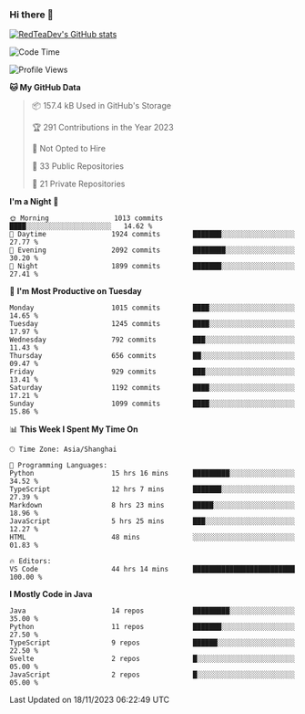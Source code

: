 ### Hi there 👋

<!--
**RedTeaDev/RedTeaDev** is a ✨ _special_ ✨ repository because its `README.md` (this file) appears on your GitHub profile.

Here are some ideas to get you started:

- 🔭 I’m currently working on ...
- 🌱 I’m currently learning ...
- 👯 I’m looking to collaborate on ...
- 🤔 I’m looking for help with ...
- 💬 Ask me about ...
- 📫 How to reach me: ...
- 😄 Pronouns: ...
- ⚡ Fun fact: ...
-->

<!--
[![wakatime](https://wakatime.com/badge/user/6b101ed0-04c0-4490-9283-eb61f2efff96.svg)](https://wakatime.com/@6b101ed0-04c0-4490-9283-eb61f2efff96)
!-->

[![RedTeaDev's GitHub stats](https://github-readme-stats.vercel.app/api?username=RedTeaDev)](https://github.com/anuraghazra/github-readme-stats)
<!--
[![willianrod's wakatime stats](https://github-readme-stats.vercel.app/api/wakatime?username=RedTeaDev)](https://github.com/anuraghazra/github-readme-stats)
!-->
<!--START_SECTION:waka-->
![Code Time](http://img.shields.io/badge/Code%20Time-1%2C865%20hrs%2020%20mins-blue)

![Profile Views](http://img.shields.io/badge/Profile%20Views-2-blue)

**🐱 My GitHub Data** 

> 📦 157.4 kB Used in GitHub's Storage 
 > 
> 🏆 291 Contributions in the Year 2023
 > 
> 🚫 Not Opted to Hire
 > 
> 📜 33 Public Repositories 
 > 
> 🔑 21 Private Repositories 
 > 
**I'm a Night 🦉** 

```text
🌞 Morning                1013 commits        ████░░░░░░░░░░░░░░░░░░░░░   14.62 % 
🌆 Daytime                1924 commits        ███████░░░░░░░░░░░░░░░░░░   27.77 % 
🌃 Evening                2092 commits        ████████░░░░░░░░░░░░░░░░░   30.20 % 
🌙 Night                  1899 commits        ███████░░░░░░░░░░░░░░░░░░   27.41 % 
```
📅 **I'm Most Productive on Tuesday** 

```text
Monday                   1015 commits        ████░░░░░░░░░░░░░░░░░░░░░   14.65 % 
Tuesday                  1245 commits        ████░░░░░░░░░░░░░░░░░░░░░   17.97 % 
Wednesday                792 commits         ███░░░░░░░░░░░░░░░░░░░░░░   11.43 % 
Thursday                 656 commits         ██░░░░░░░░░░░░░░░░░░░░░░░   09.47 % 
Friday                   929 commits         ███░░░░░░░░░░░░░░░░░░░░░░   13.41 % 
Saturday                 1192 commits        ████░░░░░░░░░░░░░░░░░░░░░   17.21 % 
Sunday                   1099 commits        ████░░░░░░░░░░░░░░░░░░░░░   15.86 % 
```


📊 **This Week I Spent My Time On** 

```text
🕑︎ Time Zone: Asia/Shanghai

💬 Programming Languages: 
Python                   15 hrs 16 mins      █████████░░░░░░░░░░░░░░░░   34.52 % 
TypeScript               12 hrs 7 mins       ███████░░░░░░░░░░░░░░░░░░   27.39 % 
Markdown                 8 hrs 23 mins       █████░░░░░░░░░░░░░░░░░░░░   18.96 % 
JavaScript               5 hrs 25 mins       ███░░░░░░░░░░░░░░░░░░░░░░   12.27 % 
HTML                     48 mins             ░░░░░░░░░░░░░░░░░░░░░░░░░   01.83 % 

🔥 Editors: 
VS Code                  44 hrs 14 mins      █████████████████████████   100.00 % 
```

**I Mostly Code in Java** 

```text
Java                     14 repos            █████████░░░░░░░░░░░░░░░░   35.00 % 
Python                   11 repos            ███████░░░░░░░░░░░░░░░░░░   27.50 % 
TypeScript               9 repos             ██████░░░░░░░░░░░░░░░░░░░   22.50 % 
Svelte                   2 repos             █░░░░░░░░░░░░░░░░░░░░░░░░   05.00 % 
JavaScript               2 repos             █░░░░░░░░░░░░░░░░░░░░░░░░   05.00 % 
```




 Last Updated on 18/11/2023 06:22:49 UTC
<!--END_SECTION:waka-->


